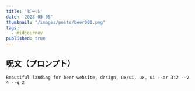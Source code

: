 ```yaml
---
title: 'ビール'
date: '2023-05-05'
thumbnail: "/images/posts/beer001.png"
tags:
  - midjourney
published: true
---
```


## 呪文（プロンプト）
```
Beautiful landing for beer website, design, ux/ui, ux, ui --ar 3:2 --v 4 --q 2
```